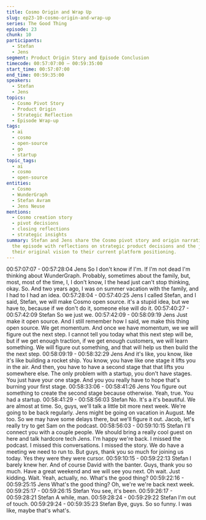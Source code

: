 ```yaml
---
title: Cosmo Origin and Wrap Up
slug: ep23-10-cosmo-origin-and-wrap-up
series: The Good Thing
episode: 23
chunk: 10
participants:
  - Stefan
  - Jens
segment: Product Origin Story and Episode Conclusion
timecode: 00:57:07:00 – 00:59:35:00
start_time: 00:57:07:00
end_time: 00:59:35:00
speakers:
  - Stefan
  - Jens
topics:
  - Cosmo Pivot Story
  - Product Origin
  - Strategic Reflection
  - Episode Wrap-up
tags:
  - ai
  - cosmo
  - open-source
  - go
  - startup
topic_tags:
  - ai
  - cosmo
  - open-source
entities:
  - Cosmo
  - WunderGraph
  - Stefan Avram
  - Jens Neuse
mentions:
  - Cosmo creation story
  - pivot decisions
  - closing reflections
  - strategic insights
summary: Stefan and Jens share the Cosmo pivot story and origin narrative, concluding
  the episode with reflections on strategic product decisions and the journey from
  their original vision to their current platform positioning.
---
```







00:57:07:07 - 00:57:28:04
Jens
So I don't know if I'm. If I'm not dead I'm thinking about WunderGraph. Probably, sometimes
about the family, but, most, most of the time, I, I don't know, I the head just can't stop thinking,
okay. So. And two years ago, I was on summer vacation with the family, and I had to I had an
idea.
00:57:28:04 - 00:57:40:25
Jens
I called Stefan, and I said, Stefan, we will make Cosmo open source. it's a stupid idea, but we
have to, because if we don't do it, someone else will do it.
00:57:40:27 - 00:57:42:09
Stefan
So we just we.
00:57:42:09 - 00:58:09:19
Jens
Just make it open source. And I still remember how I said, we make this thing open source. We
get momentum. And once we have momentum, we we will figure out the next step. I cannot tell
you today what this next step will be, but if we get enough traction, if we get enough customers,
we will learn something. We will figure out something, and that will help us then build the the
next step.
00:58:09:19 - 00:58:32:29
Jens
And it's like, you know, like it's like building a rocket ship. You know, you have like one stage it
lifts you in the air. And then, you have to have a second stage that that lifts you somewhere
else. The only problem with a startup, you don't have stages. You just have your one stage. And
you you really have to hope that's burning your first stage.
00:58:33:06 - 00:58:41:26
Jens
You figure out something to create the second stage because otherwise. Yeah, true. You had a
startup.
00:58:41:29 - 00:58:56:03
Stefan
No. It's a it's beautiful. We are almost at time. So, guys, we'll talk a little bit more next week.
We're going to be back regularly. Jens might be going on vacation in August. Me too. So we
may have some delays there, but we'll figure it out. Jacob, let's really try to get Sam on the
podcast.
00:58:56:03 - 00:59:10:15
Stefan
I'll connect you with a couple people. We should bring a really cool guest on here and talk
hardcore tech Jens. I'm happy we're back. I missed the podcast. I missed this conversations. I
missed the story. We do have a meeting we need to run to. But guys, thank you so much for
joining us today. Yes they were they were cursor.
00:59:10:15 - 00:59:22:13
Stefan
I barely knew her. And of course David with the banter. Guys, thank you so much. Have a great
weekend and we will see you next. Oh wait. Just kidding. Wait. Yeah, actually, no. What's the
good thing?
00:59:22:16 - 00:59:25:15
Jens
What's the good thing? Oh, we're we're back next week.
00:59:25:17 - 00:59:26:15
Stefan
You see, it's been.
00:59:26:17 - 00:59:28:21
Stefan
A while, man.
00:59:28:24 - 00:59:29:22
Stefan
I'm out of touch.
00:59:29:24 - 00:59:35:23
Stefan
Bye, guys. So so funny. I was like, maybe that's what's.